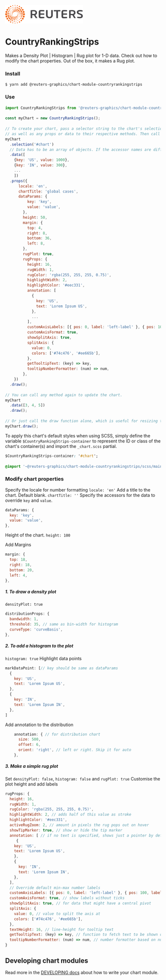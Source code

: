 ![](./badge.svg)

# CountryRankingStrips
Makes a Density Plot | Histogram | Rug plot for 1-D data. Check out how to modify the chart properties. Out of the box, it makes a Rug plot. 

### Install

```
$ yarn add @reuters-graphics/chart-module-countryrankingstrips
```

### Use

```javascript
import CountryRankingStrips from '@reuters-graphics/chart-module-countryrankingstrips';

const myChart = new CountryRankingStrips();

// To create your chart, pass a selector string to the chart's selection method,
// as well as any props or data to their respective methods. Then call draw.
myChart
  .selection('#chart')
  // Data has to be an array of objects. If the accessor names are different, map them in the dataParams prop.
  .data([
    {key: 'US', value: 1000},
    {key: 'IN', value: 300},
    ...
    ]) 
  .props({ 
      locale: 'en',
      chartTitle: 'global cases',
      dataParams: {
          key: 'key',
          value: 'value',
        },
        height: 50,
        margin: {
          top: 4,
          right: 8,
          bottom: 36,
          left: 8,
        },
        rugPlot: true,
        rugProps: {
          height: 16,
          rugWidth: 1,
          rugColor: 'rgba(255, 255, 255, 0.75)',
          highlightWidth: 2,
          highlightColor: '#eec331',
          annotation: [
            {
              key: 'US',
              text: 'Lorem Ipsum US',
            },
            ...
          ],
          customAxisLabels: [{ pos: 0, label: 'left-label' }, { pos: 100, label: 'right-label' }],
          customAxisFormat: true,
          showSplitAxis: true,
          splitAxis: {
            value: 0,
            colors: ['#74c476', '#ee665b'],
          },
          getTooltipText: (key) => key,
          tooltipNumberFormatter: (num) => num,
        },
    })
  .draw();

// You can call any method again to update the chart.
myChart
  .data([3, 4, 5])
  .draw();

// Or just call the draw function alone, which is useful for resizing the chart.
myChart.draw();
```

To apply this chart's default styles when using SCSS, simply define the variable `$CountryRankingStrips-container` to represent the ID or class of the chart's container(s) and import the `_chart.scss` partial.

```CSS
$CountryRankingStrips-container: '#chart';

@import '~@reuters-graphics/chart-module-countryrankingstrips/scss/main';
```

### Modify chart properties

Specify the locale for number formatting ```locale: 'en'``` 
Add a title to the chart. Default blank. ```chartTitle: ''``` 
Specify the accessors for the data to override ```key``` and ```value```.
```javascript
dataParams: {
  key: 'key',
  value: 'value',
},
```
Height of the chart. ```height: 100```

Add Margins
```javascript
margin: {
  top: 18,
  right: 18,
  bottom: 20,
  left: 4,
},
```

##### 1. To draw a density plot
```densityPlot: true```
```javascript
distributionProps: {
  bandwidth: 1,
  threshold: 35, // same as bin-width for histogram
  curveType: 'curveBasis',
},
```
##### 2. To add a histogram to the plot
```histogram: true```
Highlight data points
```javascript
markDataPoint: [// key should be same as dataParams
  {
    key: 'US',
    text: 'Lorem Ipsum US',
  },
  {
    key: 'IN',
    text: 'Lorem Ipsum IN',
  },
]
```
Add annotation to the distribution
```javascript
    annotation: { // for distribution chart
      size: 500,
      offset: 6,
      orient: 'right', // left or right. Skip it for auto
    },
```
##### 3. Make a simple rug plot
Set ```densityPlot: false```, ```histogram: false``` and ```rugPlot: true```
Customise the plot height and add labels
```javascript
rugProps: {
  height: 16,
  rugWidth: 1,
  rugColor: 'rgba(255, 255, 255, 0.75)',
  highlightWidth: 2, // adds half of this value as stroke
  highlightColor: '#eec331', 
  activeRugZoom: 2, // amount in pixels the rug pops out on hover
  showTipMarker: true, // show or hide the tip marker
  annotation: [ // if no text is specified, shows just a pointer by default
     {
    key: 'US',
    text: 'Lorem Ipsum US',
    },
    {
      key: 'IN',
      text: 'Lorem Ipsum IN',
    },
  ],
  // Override default min-max number labels
  customAxisLabels: [{ pos: 0, label: 'left-label' }, { pos: 100, label: 'right-label' }],
  customAxisFormat: true, // show labels without ticks
  showSplitAxis: true, // for data that might have a central pivot
  splitAxis: {
    value: 0, // value to split the axis at
    colors: ['#74c476', '#ee665b'],
  },
  textHeight: 16, // line-height for tooltip text
  getTooltipText: (key) => key, // function to fetch text to be shown on the tooltips
  tooltipNumberFormatter: (num) => num, // number formatter based on number type and locale
}
```

## Developing chart modules

Read more in the [DEVELOPING docs](./DEVELOPING.md) about how to write your chart module.
